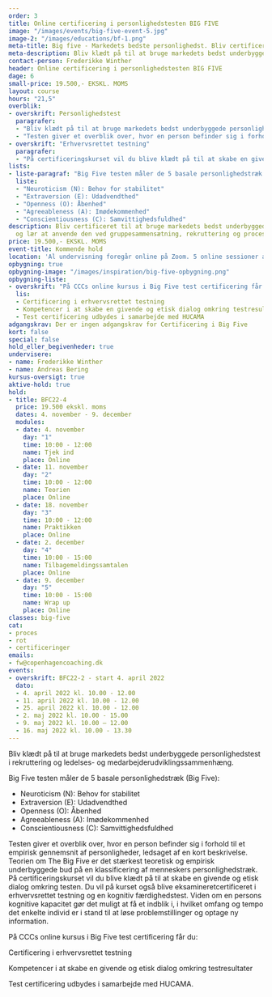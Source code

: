 ```yaml
---
order: 3
title: Online certificering i personlighedstesten BIG FIVE
image: "/images/events/big-five-event-5.jpg"
image-2: "/images/educations/bf-1.png"
meta-title: Big five - Markedets bedste personlighedst. Bliv certificeret hos CCC.
meta-description: Bliv klædt på til at bruge markedets bedst underbyggede personlighedstest i rekruttering og ledelses- og medarbejderudviklingssammenhæng. Læs mere om Big Five her.
contact-person: Frederikke Winther
header: Online certificering i personlighedstesten BIG FIVE
dage: 6
small-price: 19.500,- EKSKL. MOMS
layout: course
hours: "21,5"
overblik:
- overskrift: Personlighedstest
  paragrafer:
  - "Bliv klædt på til at bruge markedets bedst underbyggede personlighedstest i rekruttering og ledelses- og medarbejderudviklingssammenhæng."
  - "Testen giver et overblik over, hvor en person befinder sig i forhold til et empirisk gennemsnit af personligheder, ledsaget af en kort beskrivelse. Teorien om The Big Five er det stærkest teoretisk og empirisk underbyggede bud på en klassificering af menneskers personlighedstræk."
- overskrift: "Erhvervsrettet testning"
  paragrafer:
  - "På certificeringskurset vil du blive klædt på til at skabe en givende og etisk dialog omkring testen. Du vil på kurset også blive eksamineretcertificeret i erhvervsrettet testning og en kognitiv færdighedstest. Viden om en persons kognitive kapacitet gør det muligt at få et indblik i, i hvilket omfang og tempo det enkelte individ er i stand til at løse problemstillinger og optage ny information."
lists:
- liste-paragraf: "Big Five testen måler de 5 basale personlighedstræk (Big Five):"
  liste:
  - "Neuroticism (N): Behov for stabilitet"
  - "Extraversion (E): Udadvendthed"
  - "Openness (O): Åbenhed"
  - "Agreeableness (A): Imødekommenhed"
  - "Conscientiousness (C): Samvittighedsfuldhed"
description: Bliv certificeret til at bruge markedets bedst underbyggede personlighedstest
  og lær at anvende den ved gruppesammensætning, rekruttering og processer.
price: 19.500,- EKSKL. MOMS
event-title: Kommende hold
location: 'Al undervisning foregår online på Zoom. 5 online sessioner á 2-5 timers varighed.<br><br>Er du ikke bekendt med Zoom? <br><b><a href="https://zoom.us/signin">Du kan oprette en bruger og downloade appen her</a></b>.<br>Der vil altid være et link til undervisningens session på studieportalen.'
opbygning: true
opbygning-image: "/images/inspiration/big-five-opbygning.png"
opbygning-liste:
- overskrift: "På CCCs online kursus i Big Five test certificering får du:"
  lis:
  - Certificering i erhvervsrettet testning
  - Kompetencer i at skabe en givende og etisk dialog omkring testresultater
  - Test certificering udbydes i samarbejde med HUCAMA
adgangskrav: Der er ingen adgangskrav for Certificering i Big Five
kort: false
special: false
hold_eller_begivenheder: true
undervisere:
- name: Frederikke Winther
- name: Andreas Bering
kursus-oversigt: true
aktive-hold: true
hold:
- title: BFC22-4
  price: 19.500 ekskl. moms
  dates: 4. november - 9. december
  modules:
  - date: 4. november
    day: "1"
    time: 10:00 - 12:00
    name: Tjek ind
    place: Online
  - date: 11. november
    day: "2"
    time: 10:00 - 12:00
    name: Teorien
    place: Online
  - date: 18. november
    day: "3"
    time: 10:00 - 12:00
    name: Praktikken
    place: Online
  - date: 2. december
    day: "4"
    time: 10:00 - 15:00
    name: Tilbagemeldingssamtalen
    place: Online
  - date: 9. december
    day: "5"
    time: 10:00 - 15:00
    name: Wrap up
    place: Online
classes: big-five
cat:
- proces
- rot
- certificeringer
emails:
- fw@copenhagencoaching.dk
events:
- overskrift: BFC22-2 - start 4. april 2022
  dato:
  - 4. april 2022 kl. 10.00 - 12.00
  - 11. april 2022 kl. 10.00 - 12.00
  - 25. april 2022 kl. 10.00 - 12.00
  - 2. maj 2022 kl. 10.00 - 15.00
  - 9. maj 2022 kl. 10.00 – 12.00
  - 16. maj 2022 kl. 10.00 - 13.30
---
```


Bliv klædt på til at bruge markedets bedst underbyggede personlighedstest i rekruttering og ledelses- og medarbejderudviklingssammenhæng.

Big Five testen måler de 5 basale personlighedstræk (Big Five):

* Neuroticism (N): Behov for stabilitet
* Extraversion (E): Udadvendthed
* Openness (O): Åbenhed
* Agreeableness (A): Imødekommenhed
* Conscientiousness (C): Samvittighedsfuldhed

Testen giver et overblik over, hvor en person befinder sig i forhold til et empirisk gennemsnit af personligheder, ledsaget af en kort beskrivelse. Teorien om The Big Five er det stærkest teoretisk og empirisk underbyggede bud på en klassificering af menneskers personlighedstræk. På certificeringskurset vil du blive klædt på til at skabe en givende og etisk dialog omkring testen. Du vil på kurset også blive eksamineretcertificeret i erhvervsrettet testning og en kognitiv færdighedstest. Viden om en persons kognitive kapacitet gør det muligt at få et indblik i, i hvilket omfang og tempo det enkelte individ er i stand til at løse problemstillinger og optage ny information.


På CCCs online kursus i Big Five test certificering får du:

Certificering i erhvervsrettet testning

Kompetencer i at skabe en givende og etisk dialog omkring testresultater

Test certificering udbydes i samarbejde med HUCAMA.